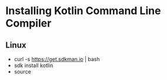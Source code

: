 # Installing Kotlin Command Line Compiler
## Linux
* curl -s https://get.sdkman.io | bash
* sdk install kotlin
* source

